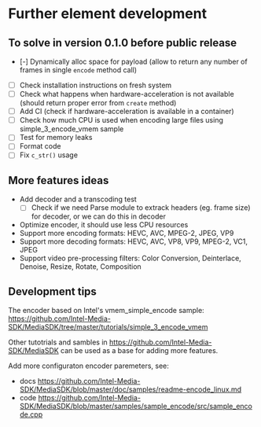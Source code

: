 # Further element development

## To solve in version 0.1.0 before public release

- [-] Dynamically alloc space for payload (allow to return any number of frames in single `encode` method call)
- [ ] Check installation instructions on fresh system
- [ ] Check what happens when hardware-acceleration is not available (should return proper error from `create` method)
- [ ] Add CI (check if hardware-acceleration is available in a container)
- [ ] Check how much CPU is used when encoding large files using simple_3_encode_vmem sample
- [ ] Test for memory leaks
- [ ] Format code
- [ ] Fix `c_str()` usage

## More features ideas

- Add decoder and a transcoding test
  - [ ] Check if we need Parse module to extrack headers (eg. frame size) for decoder, or we can do this in decoder
- Optimize encoder, it should use less CPU resources
- Support more encoding formats: HEVC, AVC, MPEG-2, JPEG, VP9 
- Support more decoding formats: HEVC, AVC, VP8, VP9, MPEG-2, VC1, JPEG 
- Support video pre-processing filters: Color Conversion, Deinterlace, Denoise, Resize, Rotate, Composition

## Development tips

The encoder based on Intel's vmem_simple_encode sample: https://github.com/Intel-Media-SDK/MediaSDK/tree/master/tutorials/simple_3_encode_vmem

Other tutotrials and sambles in https://github.com/Intel-Media-SDK/MediaSDK can be used as a base for adding more features.

Add more configuraton encoder paremeters, see:
  - docs https://github.com/Intel-Media-SDK/MediaSDK/blob/master/doc/samples/readme-encode_linux.md
  - code https://github.com/Intel-Media-SDK/MediaSDK/blob/master/samples/sample_encode/src/sample_encode.cpp

